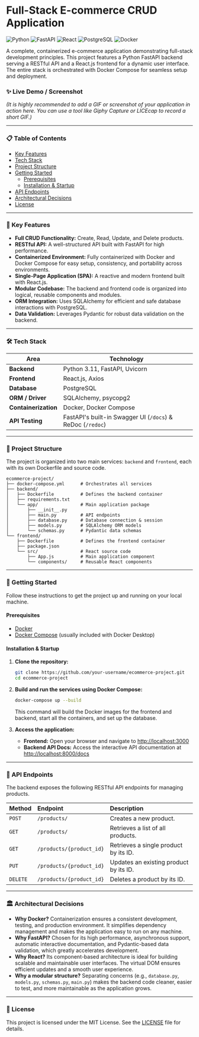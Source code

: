 # Full-Stack E-commerce CRUD Application

![Python](https://img.shields.io/badge/Python-3.11-3776AB?style=for-the-badge&logo=python)
![FastAPI](https://img.shields.io/badge/FastAPI-0.104-009688?style=for-the-badge&logo=fastapi)
![React](https://img.shields.io/badge/React-18.2-61DAFB?style=for-the-badge&logo=react)
![PostgreSQL](https://img.shields.io/badge/PostgreSQL-15-4169E1?style=for-the-badge&logo=postgresql)
![Docker](https://img.shields.io/badge/Docker-24.0-2496ED?style=for-the-badge&logo=docker)

A complete, containerized e-commerce application demonstrating full-stack development principles. This project features a Python FastAPI backend serving a RESTful API and a React.js frontend for a dynamic user interface. The entire stack is orchestrated with Docker Compose for seamless setup and deployment.

### ✨ Live Demo / Screenshot

*(It is highly recommended to add a GIF or screenshot of your application in action here. You can use a tool like Giphy Capture or LICEcap to record a short GIF.)*

 <!-- Replace with your actual screenshot URL -->

---

### 📋 Table of Contents

- [Key Features](#-key-features)
- [Tech Stack](#-tech-stack)
- [Project Structure](#-project-structure)
- [Getting Started](#-getting-started)
  - [Prerequisites](#prerequisites)
  - [Installation & Startup](#installation--startup)
- [API Endpoints](#-api-endpoints)
- [Architectural Decisions](#-architectural-decisions)
- [License](#-license)

---

### 🚀 Key Features

-   **Full CRUD Functionality:** Create, Read, Update, and Delete products.
-   **RESTful API:** A well-structured API built with FastAPI for high performance.
-   **Containerized Environment:** Fully containerized with Docker and Docker Compose for easy setup, consistency, and portability across environments.
-   **Single-Page Application (SPA):** A reactive and modern frontend built with React.js.
-   **Modular Codebase:** The backend and frontend code is organized into logical, reusable components and modules.
-   **ORM Integration:** Uses SQLAlchemy for efficient and safe database interactions with PostgreSQL.
-   **Data Validation:** Leverages Pydantic for robust data validation on the backend.

---

### 🛠️ Tech Stack

| Area              | Technology                                                                                                    |
| ----------------- | ------------------------------------------------------------------------------------------------------------- |
| **Backend**       | Python 3.11, FastAPI, Uvicorn                                                                                 |
| **Frontend**      | React.js, Axios                                                                                               |
| **Database**      | PostgreSQL                                                                                                    |
| **ORM / Driver**  | SQLAlchemy, psycopg2                                                                                          |
| **Containerization** | Docker, Docker Compose                                                                                        |
| **API Testing**   | FastAPI's built-in Swagger UI (`/docs`) & ReDoc (`/redoc`)                                                    |

---

### 📁 Project Structure

The project is organized into two main services: `backend` and `frontend`, each with its own Dockerfile and source code.

```
ecommerce-project/
├── docker-compose.yml      # Orchestrates all services
├── backend/
│   ├── Dockerfile          # Defines the backend container
│   ├── requirements.txt
│   └── app/                # Main application package
│       ├── __init__.py
│       ├── main.py         # API endpoints
│       ├── database.py     # Database connection & session
│       ├── models.py       # SQLAlchemy ORM models
│       └── schemas.py      # Pydantic data schemas
└── frontend/
    ├── Dockerfile          # Defines the frontend container
    ├── package.json
    └── src/                # React source code
        ├── App.js          # Main application component
        └── components/     # Reusable React components
```

---

### 🏁 Getting Started

Follow these instructions to get the project up and running on your local machine.

#### Prerequisites

-   [Docker](https://www.docker.com/products/docker-desktop/)
-   [Docker Compose](https://docs.docker.com/compose/install/) (usually included with Docker Desktop)

#### Installation & Startup

1.  **Clone the repository:**
    ```sh
    git clone https://github.com/your-username/ecommerce-project.git
    cd ecommerce-project
    ```

2.  **Build and run the services using Docker Compose:**
    ```sh
    docker-compose up --build
    ```
    This command will build the Docker images for the frontend and backend, start all the containers, and set up the database.

3.  **Access the application:**
    -   **Frontend:** Open your browser and navigate to [http://localhost:3000](http://localhost:3000)
    -   **Backend API Docs:** Access the interactive API documentation at [http://localhost:8000/docs](http://localhost:8000/docs)

---

### 🔌 API Endpoints

The backend exposes the following RESTful API endpoints for managing products.

| Method | Endpoint                    | Description                                  |
| :----- | :-------------------------- | :------------------------------------------- |
| `POST` | `/products/`                | Creates a new product.                       |
| `GET`  | `/products/`                | Retrieves a list of all products.            |
| `GET`  | `/products/{product_id}`    | Retrieves a single product by its ID.        |
| `PUT`  | `/products/{product_id}`    | Updates an existing product by its ID.       |
| `DELETE` | `/products/{product_id}`  | Deletes a product by its ID.                 |

---

### 🏛️ Architectural Decisions

-   **Why Docker?** Containerization ensures a consistent development, testing, and production environment. It simplifies dependency management and makes the application easy to run on any machine.
-   **Why FastAPI?** Chosen for its high performance, asynchronous support, automatic interactive documentation, and Pydantic-based data validation, which greatly accelerates development.
-   **Why React?** Its component-based architecture is ideal for building scalable and maintainable user interfaces. The virtual DOM ensures efficient updates and a smooth user experience.
-   **Why a modular structure?** Separating concerns (e.g., `database.py`, `models.py`, `schemas.py`, `main.py`) makes the backend code cleaner, easier to test, and more maintainable as the application grows.

---

### 📜 License

This project is licensed under the MIT License. See the [LICENSE](LICENSE) file for details.